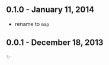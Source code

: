 0.1.0 - January 11, 2014
-------------------------
- rename to `map`

0.0.1 - December 18, 2013
-------------------------
:sparkles:
